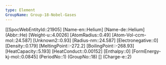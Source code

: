 ```yaml
---
type: Element
GroupName: Group-18-Nobel-Gases
---
```

[[SpocWebEntityId::21905]
[Name-en::Helium]
[Name-de::Helium]
(Abbr::He)
[Weight-u::4.0026]
[AtomRadius::0.49]
[Atom-Vol-ccm-mol::24.587]
[Unknown2::0.93]
[Radius-nm::24.587]
[Electronegative::0]
[Density::0.179]
[MeltingPoint::-272.2]
[BoilingPoint::-268.93]
[HeatCapacity::5.193]
[HeatConduct::0.00152]
[Enthalpy::0]
[FormEnergy-kj-mol::0.0845]
(PeriodNo::1)
(GroupNo::18)
[]
(Charge-e::2)

